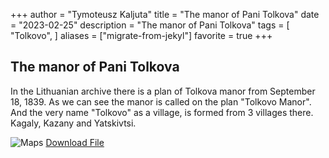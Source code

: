 +++
author = "Tymoteusz Kaljuta"
title = "The manor of Pani Tolkova"
date = "2023-02-25"
description = "The manor of Pani Tolkova"
tags = [
    "Tolkovo",
]
aliases = ["migrate-from-jekyl"]
favorite = true
+++

## The manor of Pani Tolkova

<p>In the Lithuanian archive there is a plan of Tolkova manor from September 18, 1839.
As we can see the manor is called on the plan "Tolkovo Manor". And the very name "Tolkovo" as a village, is formed from 3 villages there. Kagaly, Kazany and Yatskivtsi.</p>


![Maps](https://res.cloudinary.com/dppjmfllq/image/upload/v1677349038/test2_r0bzfe.png)
[Download File](https://drive.google.com/file/d/1_YmG5LQ1zEs-84lmxn25iqO14XsLmunG)